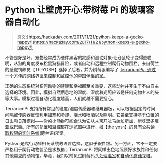 # Python 让壁虎开心:带树莓 Pi 的玻璃容器自动化

> 原文:[https://hackaday.com/2017/11/21/python-keeps-a-gecko-happy/](https://hackaday.com/2017/11/21/python-keeps-a-gecko-happy/)

不管是好是坏，宠物经常成为硬件黑客的灵感和测试对象:让仓鼠轮子变得更聪明，从狗的角度发布松鼠狩猎冒险，或者自动和远程控制爬行动物围栏。来自荷兰的壁虎饲养员【TheYOSH】选择了后者，并为树莓派编写了 [TerrariumPi，通过一个方便的网络界面来控制和监控他的异国伴侣的家。](https://github.com/theyosh/TerrariumPI)

正确的生态系统对任何动物的健康和幸福都至关重要，这些动物并非生于不由自主选择的环境。因此，模拟自然栖息地的温度、湿度和光照应该是任何宠物主人的头等大事。模拟过程自动化程度越高，人们就越不需要担心。

TerrariumPi 支持所有常见的温度/湿度传感器和继电器板，可以根据固定的时间间隔或传感器反馈利用加热和冷却、浇水和喷洒以及照明。它甚至支持基于位置的日出和日落模拟——你的小动物可能会认为它从未离开过马达加斯加、新喀里多尼亚或巴西。所有的配置和监控都在浏览器中进行，如[【the yosh】的具有公共读取权限的实时系统](https://terrarium.theyosh.nl/)(荷兰语)所示。

Python 是爬行动物相关系统的语言选择，这似乎很自然。另一方面，它不一定要严格用于爬行动物甚至是水族箱；TerrariumPi 将同样出色地照顾好水族馆和任何其他类型的动物馆。毕竟，我们以前见过树莓码头[处理温室](https://hackaday.com/2017/08/26/raspberry-pi-is-the-brains-behind-automated-greenhouse/)和[自动化蘑菇栽培](https://hackaday.com/2015/02/08/automated-mushroom-cultivation/)。